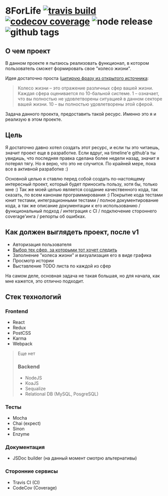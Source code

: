 # 8ForLife [![travis build](https://img.shields.io/travis/MadMed677/8ForLife.svg)](https://travis-ci.org/MadMed677/8ForLife) [![codecov coverage](https://img.shields.io/codecov/c/github/MadMed677/8ForLife/dev.svg)](https://codecov.io/gh/MadMed677/8ForLife) ![node release](https://img.shields.io/github/release/MadMed677/8ForLife.svg) ![github tags](https://img.shields.io/github/tag/MadMed677/8ForLife.svg)

## О чем проект

В данном проекте я пытаюсь реализовать функционал, в котором пользователь сможет формировать свое "колесо жизни".

Идея достаточно проста ([цитирую фразу из открытого источника](http://lifetoyou.ru/koleso-zhizni-metodika-analiza-i-planirovaniya-zhizni/):

> Колесо жизни – это отражение различных сфер вашей жизни.
> Каждая сфера оценивается по 10-бальной системе. 1 – означает, что вы полностью не удовлетворены ситуацией в данном секторе вашей жизни. 10 – вы полностью удовлетворены этой сферой.

Задача данного проекта, предоставить такой ресурс. Именно это я и реализую в этом проекте.

## Цель

Я достаточно давно хотел создать этот ресурс, и если ты это читаешь, значит проект еще в разработке. Если вдруг, на timeline'е github'а ты увидишь,
что последняя правка сделана более недели назад, значит я потерял тягу. Но я верю, что это не случится. По крайней мере, пока все в активной разработке :)
 
Основной целью я ставлю перед собой создать по-настоящему интересный проект, который будет приносить пользу, хотя бы, только мне :)
Так же моей целью является создание качественного кода, так сказать, по всем канонам программирования :)
Покрытие кода тестами юнит тестами, интеграционными тестами / полное документирование кода, а так же описание документации к его использованию
/ функциональный подход / интеграция с CI / подключение стороннего coverage'инга / репорты об ошибках.

## Как должен выглядеть проект, после v1

- Авторизация пользователя
- [Выбор тех сфер, за которыми тот хочет следить](#сферы)
- Заполнение "колеса жизни" и визуализация его в виде графика
- Просмотр истории
- Выставление TODO листа по каждой из сфер

На самом деле, основная задача не такая большая, но для начала, как мне кажется, это отлично подходит.

## Стек технологий

### Frontend
- React
- Redux
- PostCSS
- Karma
- Webpack


> Еще нет
> ### Backend
> - NodeJS
> - KoaJS
> - Sequalize
> - Relational DB (MySQL, PosgreSQL)

### Тесты
- Mocha
- Chai (expect)
- Sinon
- Enzyme

### Документация
- JSDoc builder (на данный момент смотрю альтернативы)

### Сторонние сервисы
- Travis CI (CI)
- CodeCov (Coverage)

